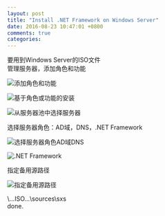 ```yaml
---
layout: post
title: "Install .NET Framework on Windows Server"
date: 2016-08-23 10:47:01 +0800
comments: true
categories: 
---
```

要用到Windows Server的ISO文件  
管理服务器，添加角色和功能  

![添加角色和功能](https://raw.githubusercontent.com/qiuhaidong/qiuhaidong.github.com/source/source/images/windows%20server%20net%20/%E6%B7%BB%E5%8A%A0%E8%A7%92%E8%89%B2%E5%92%8C%E5%8A%9F%E8%83%BD.png)  

![基于角色或功能的安装](https://raw.githubusercontent.com/qiuhaidong/qiuhaidong.github.com/source/source/images/windows%20server%20net%20/%E5%9F%BA%E4%BA%8E%E8%A7%92%E8%89%B2%E6%88%96%E5%9F%BA%E4%BA%8E%E5%8A%9F%E8%83%BD%E7%9A%84%E5%AE%89%E8%A3%85.png)  

![从服务器池中选择服务器](https://raw.githubusercontent.com/qiuhaidong/qiuhaidong.github.com/source/source/images/windows%20server%20net%20/%E4%BB%8E%E6%9C%8D%E5%8A%A1%E5%99%A8%E6%B1%A0%E9%80%89%E6%8B%A9%E6%9C%8D%E5%8A%A1%E5%99%A8.png)  

选择服务器角色：AD域，DNS，.NET Framework  

![选择服务器角色AD域DNS](https://raw.githubusercontent.com/qiuhaidong/qiuhaidong.github.com/source/source/images/windows%20server%20net%20/AD%E5%9F%9F%2CDNS%2C.NET.png)  

![.NET Framework](https://raw.githubusercontent.com/qiuhaidong/qiuhaidong.github.com/source/source/images/windows%20server%20net%20/.NET%20Framework.png)  

指定备用源路径  

![指定备用源路径](https://raw.githubusercontent.com/qiuhaidong/qiuhaidong.github.com/source/source/images/windows%20server%20net%20/%E6%8C%87%E5%AE%9A%E5%A4%87%E7%94%A8%E6%BA%90%E8%B7%AF%E5%BE%84.png)  

\…ISO…\sources\sxs  
done.
